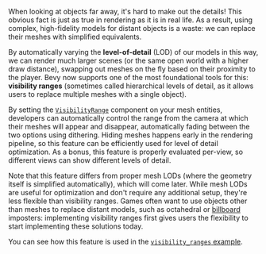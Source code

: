 <!-- Implement visibility ranges, also known as hierarchical levels of detail (HLODs). -->
<!-- https://github.com/bevyengine/bevy/pull/12916 -->

When looking at objects far away, it's hard to make out the details!
This obvious fact is just as true in rendering as it is in real life.
As a result, using complex, high-fidelity models for distant objects is a waste: we can replace their meshes with simplified equivalents.

By automatically varying the **level-of-detail** (LOD) of our models in this way, we can render much larger scenes (or the same open world with a higher draw distance), swapping out meshes on the fly based on their proximity to the player.
Bevy now supports one of the most foundational tools for this: **visibility ranges** (sometimes called hierarchical levels of detail, as it allows users to replace multiple meshes with a single object).

By setting the [`VisibilityRange`] component on your mesh entities, developers can automatically control the range from the camera at which their meshes will appear and disappear, automatically fading between the two options using dithering.
Hiding meshes happens early in the rendering pipeline, so this feature can be efficiently used for level of detail optimization.
As a bonus, this feature is properly evaluated per-view, so different views can show different levels of detail.

Note that this feature differs from proper mesh LODs (where the geometry itself is simplified automatically), which will come later.
While mesh LODs are useful for optimization and don't require any additional setup, they're less flexible than visibility ranges.
Games often want to use objects other than meshes to replace distant models, such as octahedral or [billboard](https://github.com/bevyengine/bevy/issues/3688) imposters: implementing visibility ranges first gives users the flexibility to start implementing these solutions today.

You can see how this feature is used in the [`visibility_ranges` example](https://github.com/bevyengine/bevy/tree/v0.14.0/examples/3d/visibility_range.rs).

[`VisibilityRange`]: https://docs.rs/bevy/0.14/bevy/render/view/struct.VisibilityRange.html
